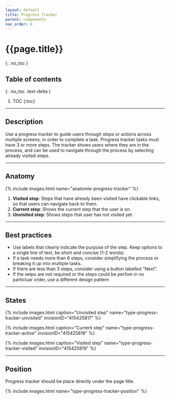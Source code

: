 ```yaml
---
layout: default
title: Progress Tracker
parent: components
nav_order: 6
---
```


# {{page.title}}
{: .no_toc }

## Table of contents
{: .no_toc .text-delta }

1. TOC
{:toc}

---

## Description

Use a progress tracker to guide users through steps or actions across multiple screens, in order to complete a task. 
Progress tracker tasks must have 3 or more steps. The tracker shows users where they are in the process, and can be used to navigate through the process by selecting already visited steps.


---

## Anatomy

{% include images.html name="anatomie-progress-tracker" %}

1. **Visited step**: Steps that have already been visited have clickable links, so that users can navigate back to them.
2. **Current step**: Shows the current step that the user is on.
3. **Unvisited step**: Shows steps that user has not visited yet.


---

## Best practices

- Use labels that clearly indicate the purpose of the step. Keep options to a single line of text, be short and concise (1-2 words).
- If a task needs more than 6 steps, consider simplifying the process or breaking it up into multiple tasks.
- If there are less than 3 steps, consider using a button labelled "Next".
- If the setps are not required or the steps could be perfom in no particluar order, use a different design pattern

---

## States

{% include images.html caption="Unvisited step" name="type-progress-tracker-unvisited" invisionID="415425817" %}

{% include images.html caption="Current step" name="type-progress-tracker-active" invisionID="415425818" %}

{% include images.html caption="Visited step" name="type-progress-tracker-visited" invisionID="415425819" %}

---

## Position

Progress tracker should be place directly under the page title.

{% include images.html name="type-progress-tracker-position" %}